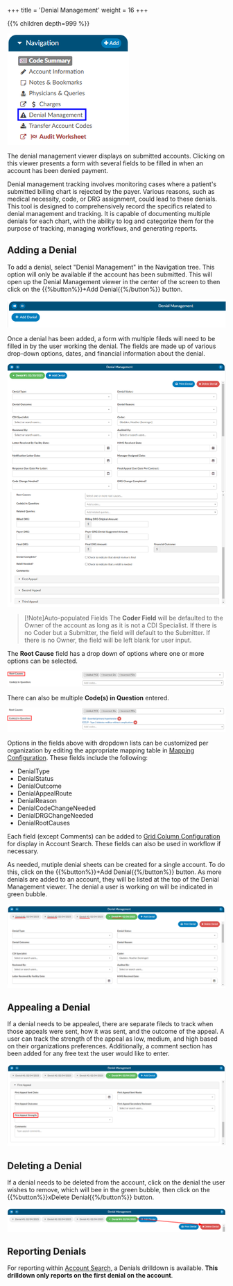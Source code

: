 
+++
title = 'Denial Management'
weight = 16
+++

{{% children depth=999 %}}

![Denials Viewer](DenialManagementViewer.png)

The denial management viewer displays on submitted accounts. Clicking on this viewer presents a form with several fields to be filled in when an account has been denied payment. 

Denial management tracking involves monitoring cases where a patient's submitted billing chart is rejected by the payer. Various reasons, such as medical necessity, code, or DRG assignment, could lead to these denials. This tool is designed to comprehensively record the specifics related to denial management and tracking. It is capable of documenting multiple denials for each chart, with the ability to log and categorize them for the purpose of tracking, managing workflows, and generating reports.

## Adding a Denial

To add a denial, select "Denial Management" in the Navigation tree. This option will only be available if the account has been submitted. This will open up the Denial Management viewer in the center of the screen to then click on the {{%button%}}+Add Denial{{%/button%}} button.

![Denial Management Viewer](2025-02-04_DenialMgmt1.png)

Once a denial has been added, a form with multiple fileds will need to be filled in by the user working the denial. The fields are made up of various drop-down options, dates, and financial information about the denial.

![Denial Management Worksheet](2025-02-20_DenialMgmt11.png)

>[!Note]Auto-populated Fields
The **Coder Field** will be defaulted to the Owner of the account as long as it is not a CDI Specialist. If there is no Coder but a Submitter, the field will default to the Submitter. If there is no Owner, the field will be left blank for user input.

The **Root Cause** field has a drop down of options where one or more options can be selected.

![Denial Management Root Cause](2025-02-04_DenialMgmt9.png)

There can also be multiple **Code(s) in Question** entered.

![Denial Management Codes in Question](2025-02-04_DenialMgmt10.png)

Options in the fields above with dropdown lists can be customized per organization by editing the appropriate mapping table in [Mapping Configuration](https://dolbeysystems.github.io/fusion-cac-web-docs/administrative-user-guide/tools/mapping-configuration/). These fields include the following:

- DenialType
- DenialStatus
- DenialOutcome
- DenialAppealRoute
- DenialReason
- DenialCodeChangeNeeded
- DenialDRGChangeNeeded
- DenialRootCauses

Each field (except Comments) can be added to [Grid Column Configuration](https://dolbeysystems.github.io/fusion-cac-web-docs/administrative-user-guide/tools/grid-column-configuration/) for display in Account Search. These fields can also be used in workflow if necessary. 

As needed, mutiple denial sheets can be created for a single account. To do this, click on the {{%button%}}+Add Denial{{%/button%}} button. As more denials are added to an account, they will be listed at the top of the Denial Management viewer. The denial a user is working on will be indicated in green bubble. 

![Multiple Denails](2025-02-04_DenialMgmt3.png)

## Appealing a Denial

If a denial needs to be appealed, there are separate fileds to track when those appeals were sent, how it was sent, and the outcome of the appeal. A user can track the strength of the appeal as low, medium, and high based on their organizations preferences. Additionally, a comment section has been added for any free text the user would like to enter.

![Appealing a Denial](2025-02-04_DenialMgmt7.png)

## Deleting a Denial

If a denial needs to be deleted from the account, click on the denial the user wishes to remove, which will bee in the green bubble, then click on the {{%button%}}xDelete Denial{{%/button%}} button.

![Delete Denial](2025-02-04_DenialMgmt5.png)

## Reporting Denials

For reporting within [Account Search](https://dolbeysystems.github.io/fusion-cac-web-docs/administrative-user-guide/reporting/account-search/), a Denials drilldown is available. **This drilldown only reports on the first denial on the account**. 